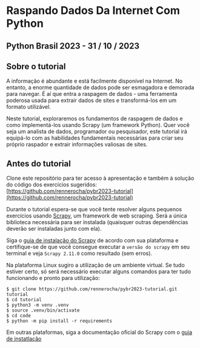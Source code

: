 # Raspando Dados Da Internet Com Python
## Python Brasil 2023 - 31 / 10 / 2023

## Sobre o tutorial

A informação é abundante e está facilmente disponível na Internet. No entanto, a enorme quantidade de dados pode
ser esmagadora e demorada para navegar. É aí que entra a raspagem de dados - uma ferramenta poderosa usada para
extrair dados de sites e transformá-los em um formato utilizável.

Neste tutorial, exploraremos os fundamentos de raspagem de dados e como implementá-los usando Scrapy (um
framework Python). Quer você seja um analista de dados, programador ou pesquisador, este tutorial irá
equipá-lo com as habilidades fundamentais necessárias para criar seu próprio raspador e extrair informações
valiosas de sites.

## Antes do tutorial

Clone este repositório para ter acesso à apresentação e também à solução do código dos exercícios sugeridos:
[https://github.com/rennerocha/pybr2023-tutorial](https://github.com/rennerocha/pybr2023-tutorial)

Durante o tutorial espera-se que você tente resolver alguns pequenos exercícios usando
[Scrapy](https://scrapy.org), um framework de web scraping. Será a única biblioteca necessária para ser instalada
(quaisquer outras dependências deverão ser instaladas junto com ela).

Siga o [guia de instalação do Scrapy](https://docs.scrapy.org/en/latest/intro/install.html) de acordo com sua
plataforma e certifique-se de que você consegue executar a `versão do scrapy` em seu terminal e veja
`Scrapy 2.11.0` como resultado (sem erros).

Na plataforma Linux sugiro a utilização de um ambiente virtual. Se tudo estiver certo, só será necessário executar alguns
comandos para ter tudo funcionando e pronto para utilização:

```
$ git clone https://github.com/rennerocha/pybr2023-tutorial.git tutorial
$ cd tutorial
$ python3 -m venv .venv
$ source .venv/bin/activate
$ cd code
$ python -m pip install -r requirements
```

Em outras plataformas, siga a documentação oficial do Scrapy com o [guia de instatlação](https://docs.scrapy.org/en/latest/intro/install.html)
